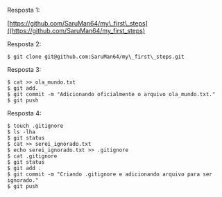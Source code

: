 Resposta 1:

[https://github.com/SaruMan64/my\_first\_steps]((https://github.com/SaruMan64/my_first_steps)

Resposta 2:

```
$ git clone git@github.com:SaruMan64/my\_first\_steps.git
```

Resposta 3:

```
$ cat >> ola_mundo.txt
$ git add.
$ git commit -m "Adicionando oficialmente o arquivo ola_mundo.txt."
$ git push
```

Resposta 4:

```
$ touch .gitignore
$ ls -lha
$ git status
$ cat >> serei_ignorado.txt
$ echo serei_ignorado.txt >> .gitignore
$ cat .gitignore
$ git status
$ git add .
$ git commit -m "Criando .gitignore e adicionando arquivo para ser ignorado."
$ git push
```